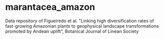 # marantacea_amazon
Data repository of Figueiredo et al. "Linking high diversification rates of fast-growing Amazonian plants to geophysical landscape transformations promoted by Andean uplift", Botanical Journal of Linean Society
